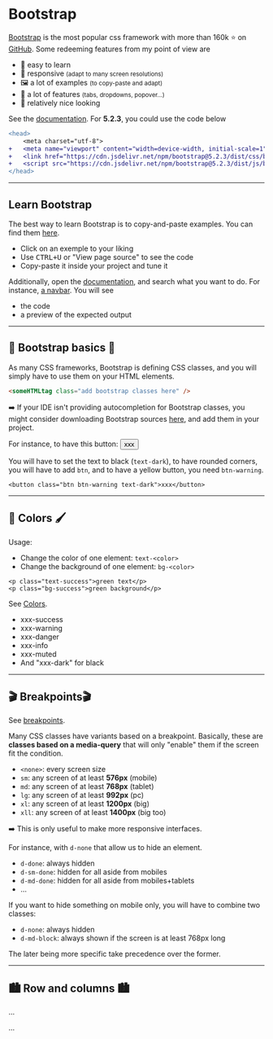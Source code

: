 # Bootstrap

<div class="row row-cols-md-2"><div>

[Bootstrap](https://getbootstrap.com/) is the most popular css framework with more than 160k ⭐ on [GitHub](https://github.com/twbs/bootstrap). Some redeeming features from my point of view are

* 💫 easy to learn
* 🐉 responsive <small>(adapt to many screen resolutions)</small>
* 🖼️ a lot of examples <small>(to copy-paste and adapt)</small>
* 🤙 a lot of features <small>(tabs, dropdowns, popover...)</small>
* 📖 relatively nice looking
</div><div>

See the [documentation](https://getbootstrap.com/docs/). For **5.2.3**, you could use the code below

```diff
<head>
    <meta charset="utf-8">
+   <meta name="viewport" content="width=device-width, initial-scale=1">
+   <link href="https://cdn.jsdelivr.net/npm/bootstrap@5.2.3/dist/css/bootstrap.min.css" rel="stylesheet" integrity="sha384-rbsA2VBKQhggwzxH7pPCaAqO46MgnOM80zW1RWuH61DGLwZJEdK2Kadq2F9CUG65" crossorigin="anonymous">
+   <script src="https://cdn.jsdelivr.net/npm/bootstrap@5.2.3/dist/js/bootstrap.bundle.min.js" integrity="sha384-kenU1KFdBIe4zVF0s0G1M5b4hcpxyD9F7jL+jjXkk+Q2h455rYXK/7HAuoJl+0I4" crossorigin="anonymous"></script>
</head>
```
</div></div>

<hr class="sep-both">

## Learn Bootstrap

<div class="row row-cols-md-2"><div>

The best way to learn Bootstrap is to copy-and-paste examples. You can find them [here](https://getbootstrap.com/docs/5.2/examples/).

* Click on an exemple to your liking
* Use <kbd>CTRL+U</kbd> or "View page source" to see the code
* Copy-paste it inside your project and tune it
</div><div>

Additionally, open the [documentation](https://getbootstrap.com/docs/5.2/getting-started/introduction/), and search what you want to do. For instance, [a navbar](https://getbootstrap.com/docs/5.2/components/navbar/). You will see

* the code
* a preview of the expected output
</div></div>

<hr class="sep-both">

## 📖 Bootstrap basics 📖

<div class="row row-cols-md-2 mt-4"><div>

As many CSS frameworks, Bootstrap is defining CSS classes, and you will simply have to use them on your HTML elements.

```html
<someHTMLtag class="add bootstrap classes here" />
```

➡️ If your IDE isn't providing autocompletion for Bootstrap classes, you might consider downloading Bootstrap sources [here](https://getbootstrap.com/docs/5.2/getting-started/download/), and add them in your project.
</div><div>

For instance, to have this button: <button class="btn btn-warning text-dark">xxx</button>

You will have to set the text to black (`text-dark`), to have rounded corners, you will have to add `btn`, and to have a yellow button, you need `btn-warning`.

```
<button class="btn btn-warning text-dark">xxx</button>
```
</div></div>

<hr class="sep-both">

## 🎨 Colors 🖌️ 

<div class="row row-cols-md-2"><div>

Usage:

* Change the color of one element: `text-<color>`
* Change the background of one element: `bg-<color>`

```
<p class="text-success">green text</p>
<p class="bg-success">green background</p>
```
</div><div>

See [Colors](https://getbootstrap.com/docs/5.2/utilities/colors/). 

* <span class="text-success">xxx-success</span>
* <span class="text-warning">xxx-warning</span>
* <span class="text-danger">xxx-danger</span>
* <span class="text-info">xxx-info</span>
* <span class="text-muted">xxx-muted</span>
* And "xxx-dark" for black
</div></div>

<hr class="sep-both">

## 🎬 Breakpoints🎬

See [breakpoints](https://getbootstrap.com/docs/5.2/layout/breakpoints/).

<div class="row row-cols-md-2 mt-4"><div>

Many CSS classes have variants based on a breakpoint. Basically, these are **classes based on a media-query** that will only "enable" them if the screen fit the condition.

* `<none>`: every screen size
* `sm`: any screen of at least **576px** (mobile)
* `md`: any screen of at least **768px** (tablet)
* `lg`: any screen of at least **992px** (pc)
* `xl`: any screen of at least **1200px** (big)
* `xll`: any screen of at least **1400px** (big too)

➡️ This is only useful to make more responsive interfaces.
</div><div>

For instance, with `d-none` that allow us to hide an element.

* `d-done`: always hidden
* `d-sm-done`: hidden for all aside from mobiles
* `d-md-done`: hidden for all aside from mobiles+tablets
* ...

If you want to hide something on mobile only, you will have to combine two classes:

* `d-none`: always hidden
* `d-md-block`: always shown if the screen is at least 768px long

The later being more specific take precedence over the former.
</div></div>

<hr class="sep-both">

## 🏙️ Row and columns 🏙️

<div class="row row-cols-md-2 mt-4"><div>

...
</div><div>

...
</div></div>